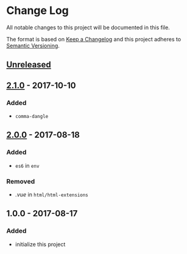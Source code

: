 # Change Log
All notable changes to this project will be documented in this file.

The format is based on [Keep a Changelog](http://keepachangelog.com/) 
and this project adheres to [Semantic Versioning](http://semver.org/).

## [Unreleased]

## [2.1.0] - 2017-10-10
### Added
- `comma-dangle`

## [2.0.0] - 2017-08-18
### Added
- `es6` in `env`

### Removed
- *.vue* in `html/html-extensions`

## 1.0.0 - 2017-08-17
### Added
- initialize this project

[2.1.0]: https://github.com/super-fe/eslint-config-superfe-rn/compare/2.0.0...2.1.0
[2.0.0]: https://github.com/super-fe/eslint-config-superfe-rn/compare/1.0.0...2.0.0
[Unreleased]: https://github.com/super-fe/eslint-config-superfe-rn/compare/2.1.0...HEAD

